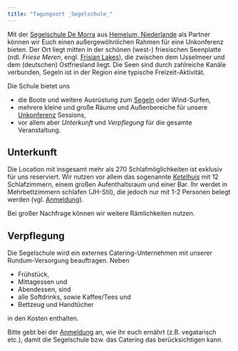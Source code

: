 ```yaml
---
title: "Tagungsort _Segelschule_"
---
```


Mit der [Segelschule De Morra](https://zeilschooldemorra.nl/) aus [Hemelum, Niederlande](../an+abreise/) als Partner können wir Euch einen außergewöhnlichen Rahmen für eine Unkonferenz bieten.
Der Ort liegt mitten in der schönen (west-) friesischen Seenplatte (ndl. _Friese Meren_, engl. [Frisian Lakes](https://en.wikipedia.org/wiki/Frisian_Lakes)), die zwischen dem IJsselmeer und dem (deutschen) Ostfriesland liegt.
Die Seen sind durch zahlreiche Kanäle verbunden, Segeln ist in der Region eine typische Freizeit-Aktivität.

Die Schule bietet uns 

* die Boote und weitere Ausrüstung zum [Segeln](../segeln/#Segeln) oder Wind-Surfen,
* mehrere kleine und große Räume und Außenbereiche für unsere [Unkonferenz](../unkonferenz) Sessions,
* vor allem aber _Unterkunft_ und _Verpflegung_ für die gesamte Veranstaltung.

## Unterkunft

Die Location mit insgesamt mehr als 270 Schlafmöglichkeiten ist exklusiv für uns reserviert.
Wir nutzen vor allem das sogenannte _[Ketelhuis](https://groepsaccommodatiedemorra.nl/portfolio/ketelhuis/)_ mit 12 Schlafzimmern, einem großen Aufenthaltsraum und einer Bar.
Ihr werdet in Mehrbettzimmern schlafen (JH-Stil), die jedoch nur mit 1-2 Personen belegt werden (vgl. [Anmeldung](../anmeldung/)).

Bei großer Nachfrage können wir weitere Rämlichkeiten nutzen.

## Verpflegung

Die Segelschule wird ein externes Catering-Unternehmen mit unserer Rundum-Versorgung beauftragen.
Neben

* Frühstück,
* Mittagessen und 
* Abendessen, sind
* alle Softdrinks, sowie Kaffee/Tees und 
* Bettzeug und Handtücher

in den Kosten enthalten.

Bitte gebt bei der [Anmeldung](../anmeldung/) an, wie ihr euch ernährt (z.B. vegatarisch etc.), damit die Segelschule bzw. das Catering das berücksichtigen kann.
